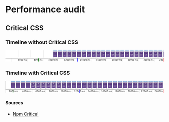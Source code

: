 # Performance audit
## Critical CSS
### Timeline without Critical CSS
![Screenshot of first timeline](https://github.com/dylanvans/performance-matters/blob/critical-css/md-img/first-screenshot.png)

### Timeline with Critical CSS
![Screenshot of timeline](https://github.com/dylanvans/performance-matters/blob/critical-css/md-img/screenshot.png)

#### Sources
- [Npm Critical](https://www.npmjs.com/package/critical)



